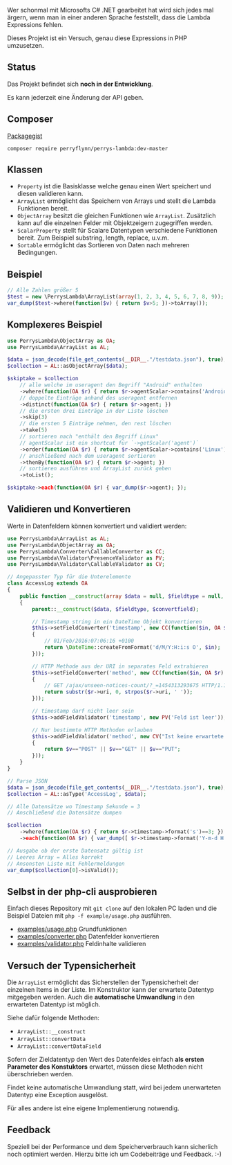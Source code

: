 Wer schonmal mit Microsofts C# .NET gearbeitet hat wird sich jedes mal ärgern,
wenn man in einer anderen Sprache feststellt, dass die Lambda Expressions fehlen.

Dieses Projekt ist ein Versuch, genau diese Expressions in PHP umzusetzen.

## Status

Das Projekt befindet sich **noch in der Entwicklung**.

Es kann jederzeit eine Änderung der API geben.

## Composer

[Packagegist](https://packagist.org/packages/perryflynn/perrys-lambda)

```
composer require perryflynn/perrys-lambda:dev-master
```

## Klassen

- `Property` ist die Basisklasse welche genau einen Wert speichert und diesen
  validieren kann.
- `ArrayList` ermöglicht das Speichern von Arrays und stellt die
  Lambda Funktionen bereit.
- `ObjectArray` besitzt die gleichen Funktionen wie `ArrayList`. Zusätzlich kann
  auf die einzelnen Felder mit Objektzeigern zugegriffen werden.
- `ScalarProperty` stellt für Scalare Datentypen verschiedene Funktionen bereit.
  Zum Beispiel substring, length, replace, u.v.m.
- `Sortable` ermöglicht das Sortieren von Daten nach mehreren Bedingungen.

## Beispiel

```php
// Alle Zahlen größer 5
$test = new \PerrysLambda\ArrayList(array(1, 2, 3, 4, 5, 6, 7, 8, 9));
var_dump($test->where(function($v) { return $v>5; })->toArray());
```

## Komplexeres Beispiel

```php
use PerrysLambda\ObjectArray as OA;
use PerrysLambda\ArrayList as AL;

$data = json_decode(file_get_contents(__DIR__."/testdata.json"), true);
$collection = AL::asObjectArray($data);

$skiptake = $collection
    // alle welche im useragent den Begriff "Android" enthalten
    ->where(function(OA $r) { return $r->agentScalar->contains('Android'); })
    // doppelte Einträge anhand des useragent entfernen
    ->distinct(function(OA $r) { return $r->agent; })
    // die ersten drei Einträge in der Liste löschen
    ->skip(3)
    // die ersten 5 Einträge nehmen, den rest löschen
    ->take(5)
    // sortieren nach "enthält den Begriff Linux"
    // agentScalar ist ein shortcut für `->getScalar('agent')`
    ->order(function(OA $r) { return $r->agentScalar->contains('Linux') ? 1 : 0; })
    // anschließend nach dem useragent sortieren
    ->thenBy(function(OA $r) { return $r->agent; })
    // sortieren ausführen und ArrayList zurück geben
    ->toList();

$skiptake->each(function(OA $r) { var_dump($r->agent); });
```

## Validieren und Konvertieren

Werte in Datenfeldern können konvertiert und validiert werden:

```php
use PerrysLambda\ArrayList as AL;
use PerrysLambda\ObjectArray as OA;
use PerrysLambda\Converter\CallableConverter as CC;
use PerrysLambda\Validator\PresenceValidator as PV;
use PerrysLambda\Validator\CallableValidator as CV;

// Angepasster Typ für die Unterelemente
class AccessLog extends OA
{
    public function __construct(array $data = null, $fieldtype = null, $convertfield = true)
    {
        parent::__construct($data, $fieldtype, $convertfield);

        // Timestamp string in ein DateTime Objekt konvertieren
        $this->setFieldConverter('timestamp', new CC(function($in, OA $r)
        {
            // 01/Feb/2016:07:06:16 +0100
            return \DateTime::createFromFormat('d/M/Y:H:i:s O', $in);
        }));

        // HTTP Methode aus der URI in separates Feld extrahieren
        $this->setFieldConverter('method', new CC(function($in, OA $r)
        {
            // GET /ajax/unseen-notices-count/?_=1454313293675 HTTP/1.1
            return substr($r->uri, 0, strpos($r->uri, ' '));
        }));

        // timestamp darf nicht leer sein
        $this->addFieldValidator('timestamp', new PV('Feld ist leer'));

        // Nur bestimmte HTTP Methoden erlauben
        $this->addFieldValidator('method', new CV("Ist keine erwartete http method", function($n, $v, OA $r)
        {
            return $v=="POST" || $v=="GET" || $v=="PUT";
        }));
    }
}

// Parse JSON
$data = json_decode(file_get_contents(__DIR__."/testdata.json"), true);
$collection = AL::asType('AccessLog', $data);

// Alle Datensätze wo Timestamp Sekunde = 3
// Anschließend die Datensätze dumpen

$collection
    ->where(function(OA $r) { return $r->timestamp->format('s')==3; })
    ->each(function(OA $r) { var_dump([ $r->timestamp->format('Y-m-d H:i:s'), $r->method, $r->version ]); });

// Ausgabe ob der erste Datensatz gültig ist
// Leeres Array = Alles korrekt
// Ansonsten Liste mit Fehlermeldungen
var_dump($collection[0]->isValid());
```

## Selbst in der php-cli ausprobieren

Einfach dieses Repository mit `git clone` auf den lokalen PC laden
und die Beispiel Dateien mit `php -f example/usage.php` ausführen.

- [examples/usage.php](examples/usage.php) Grundfunktionen
- [examples/converter.php](examples/converter.php) Datenfelder konvertieren
- [examples/validator.php](examples/validator.php) Feldinhalte validieren

## Versuch der Typensicherheit

Die `ArrayList` ermöglicht das Sicherstellen der Typensicherheit der einzelnen
Items in der Liste. Im Konstruktor kann der erwartete Datentyp mitgegeben werden.
Auch die **automatische Umwandlung** in den erwarteten Datentyp ist möglich.

Siehe dafür folgende Methoden:

- `ArrayList::__construct`
- `ArrayList::convertData`
- `ArrayList::convertDataField`

Sofern der Zieldatentyp den Wert des Datenfeldes einfach **als ersten Parameter
des Konstuktors** erwartet, müssen diese Methoden nicht überschrieben werden.

Findet keine automatische Umwandlung statt, wird bei jedem unerwarteten
Datentyp eine Exception ausgelöst.

Für alles andere ist eine eigene Implementierung notwendig.

## Feedback

Speziell bei der Performance und dem Speicherverbrauch kann sicherlich noch
optimiert werden. Hierzu bitte ich um Codebeiträge und Feedback. :-)


